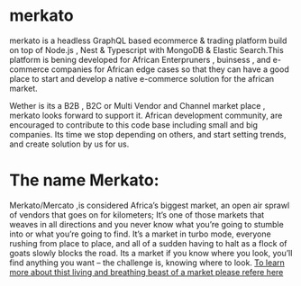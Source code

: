 # merkato

merkato is a headless  GraphQL based ecommerce & trading platform build on top of Node.js , Nest & Typescript with MongoDB & Elastic Search.This platform is bening developed for African Enterpruners , buinsess , and e-commerce companies for African edge cases so that they can have a good place to start and develop a native e-commerce solution for the african market.

Wether is its a B2B , B2C or Multi Vendor and Channel market place , merkato looks forward to support it.
African development community, are encouraged to contribute to this code base including small and big companies.
Its time we stop depending on others, and start setting trends, and create solution by us for us.


# The name Merkato: 

Merkato/Mercato ,is  considered Africa’s biggest market, an open air sprawl of vendors that goes on for kilometers; 
It’s one of those markets that weaves in all directions and you never know what you’re going to stumble into or what you’re going to find. It’s a market in turbo mode, everyone rushing from place to place, and all of a sudden having to halt as a flock of goats slowly blocks the road. Its a market if you know where you look, you’ll find anything you want – the challenge is, knowing where to look. [To learn more about thist living and breathing beast of a market please refere here](https://migrationology.com/addis-mercato-market/)
